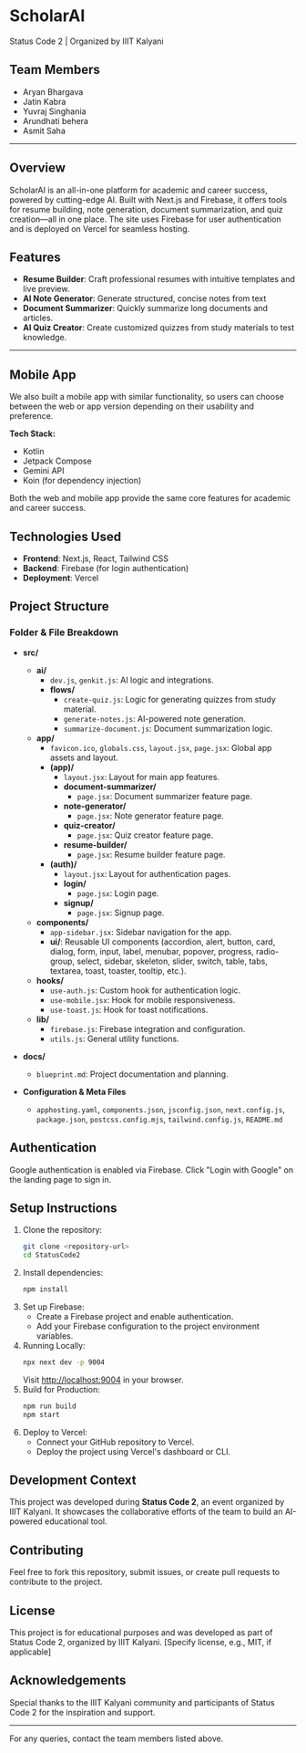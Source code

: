 
# ScholarAI

Status Code 2 | Organized by IIIT Kalyani

## Team Members
- Aryan Bhargava
- Jatin Kabra
- Yuvraj Singhania
- Arundhati behera
- Asmit Saha

---

## Overview
ScholarAI is an all-in-one platform for academic and career success, powered by cutting-edge AI. Built with Next.js and Firebase, it offers tools for resume building, note generation, document summarization, and quiz creation—all in one place. The site uses Firebase for user authentication and is deployed on Vercel for seamless hosting.


## Features
- **Resume Builder**: Craft professional resumes with intuitive templates and live preview.
- **AI Note Generator**: Generate structured, concise notes from text 
- **Document Summarizer**: Quickly summarize long documents and articles.
- **AI Quiz Creator**: Create customized quizzes from study materials to test knowledge.

---

## Mobile App
We also built a mobile app with similar functionality, so users can choose between the web or app version depending on their usability and preference.

**Tech Stack:**
- Kotlin
- Jetpack Compose
- Gemini API
- Koin (for dependency injection)

Both the web and mobile app provide the same core features for academic and career success.

## Technologies Used
- **Frontend**: Next.js, React, Tailwind CSS
- **Backend**: Firebase (for login authentication)
- **Deployment**: Vercel

## Project Structure

### Folder & File Breakdown

- **src/**
	- **ai/**
		- `dev.js`, `genkit.js`: AI logic and integrations.
		- **flows/**
			- `create-quiz.js`: Logic for generating quizzes from study material.
			- `generate-notes.js`: AI-powered note generation.
			- `summarize-document.js`: Document summarization logic.
	- **app/**
		- `favicon.ico`, `globals.css`, `layout.jsx`, `page.jsx`: Global app assets and layout.
		- **(app)/**
			- `layout.jsx`: Layout for main app features.
			- **document-summarizer/**
				- `page.jsx`: Document summarizer feature page.
			- **note-generator/**
				- `page.jsx`: Note generator feature page.
			- **quiz-creator/**
				- `page.jsx`: Quiz creator feature page.
			- **resume-builder/**
				- `page.jsx`: Resume builder feature page.
		- **(auth)/**
			- `layout.jsx`: Layout for authentication pages.
			- **login/**
				- `page.jsx`: Login page.
			- **signup/**
				- `page.jsx`: Signup page.
	- **components/**
		- `app-sidebar.jsx`: Sidebar navigation for the app.
		- **ui/**: Reusable UI components (accordion, alert, button, card, dialog, form, input, label, menubar, popover, progress, radio-group, select, sidebar, skeleton, slider, switch, table, tabs, textarea, toast, toaster, tooltip, etc.).
	- **hooks/**
		- `use-auth.js`: Custom hook for authentication logic.
		- `use-mobile.jsx`: Hook for mobile responsiveness.
		- `use-toast.js`: Hook for toast notifications.
	- **lib/**
		- `firebase.js`: Firebase integration and configuration.
		- `utils.js`: General utility functions.

- **docs/**
	- `blueprint.md`: Project documentation and planning.

- **Configuration & Meta Files**
	- `apphosting.yaml`, `components.json`, `jsconfig.json`, `next.config.js`, `package.json`, `postcss.config.mjs`, `tailwind.config.js`, `README.md`

## Authentication
Google authentication is enabled via Firebase. Click "Login with Google" on the landing page to sign in.

## Setup Instructions
1. Clone the repository:
	```sh
	git clone <repository-url>
	cd StatusCode2
	```
2. Install dependencies:
	```sh
	npm install
	```
3. Set up Firebase:
	- Create a Firebase project and enable authentication.
	- Add your Firebase configuration to the project environment variables.
4. Running Locally:
	```sh
	npx next dev -p 9004
	```
	Visit [http://localhost:9004](http://localhost:9004) in your browser.
5. Build for Production:
	```sh
	npm run build
	npm start
	```
6. Deploy to Vercel:
	- Connect your GitHub repository to Vercel.
	- Deploy the project using Vercel's dashboard or CLI.

## Development Context
This project was developed during **Status Code 2**, an event organized by IIIT Kalyani. It showcases the collaborative efforts of the team to build an AI-powered educational tool.

## Contributing
Feel free to fork this repository, submit issues, or create pull requests to contribute to the project.

## License
This project is for educational purposes and was developed as part of Status Code 2, organized by IIIT Kalyani.
[Specify license, e.g., MIT, if applicable]

## Acknowledgements
Special thanks to the IIIT Kalyani community and participants of Status Code 2 for the inspiration and support.

---

For any queries, contact the team members listed above.
